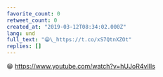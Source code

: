 ```yaml
---
favorite_count: 0
retweet_count: 0
created_at: "2019-03-12T08:34:02.000Z"
lang: und
full_text: "😁\_https://t.co/xS7QtnXZOt"
replies: []
---
```


😁 <https://www.youtube.com/watch?v=hUJoR4vlIIs>
